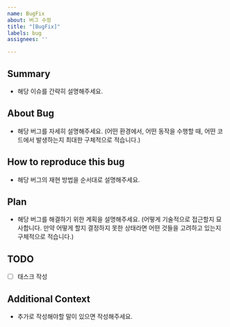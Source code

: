 ```yaml
---
name: BugFix
about: 버그 수정
title: "[BugFix]"
labels: bug
assignees: ''

---
```


## Summary
- 해당 이슈를 간략히 설명해주세요.

## About Bug
- 해당 버그를 자세히 설명해주세요. (어떤 환경에서, 어떤 동작을 수행할 때, 어떤 코드에서 발생하는지 최대한 구체적으로 적습니다.)

## How to reproduce this bug
- 해당 버그의 재현 방법을 순서대로 설명해주세요.

## Plan
- 해당 버그를 해결하기 위한 계획을 설명해주세요. (어떻게 기술적으로 접근할지 묘사합니다. 만약 어떻게 할지 결정하지 못한 상태라면 어떤 것들을 고려하고 있는지 구체적으로 적습니다.)

## TODO
- [ ] 태스크 작성

## Additional Context
- 추가로 작성해야할 말이 있으면 작성해주세요.
